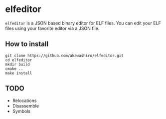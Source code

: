 # elfeditor

`elfeditor` is a JSON based binary editor for ELF files. You can edit your ELF files using your favorite editor via a JSON file.

## How to install
```
git clone https://github.com/akawashiro/elfeditor.git
cd elfeditor
mkdir build
cmake ..
make install
```

## TODO
- Relocations
- Disassemble
- Symbols
